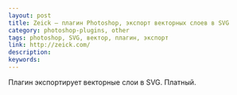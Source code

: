 ```yaml
---
layout: post
title: Zeick — плагин Photoshop, экспорт векторных слоев в SVG
category: photoshop-plugins, other
tags: photoshop, SVG, вектор, плагин, экспорт
link: http://zeick.com/
description:
keywords:
---
```


<p>Плагин экспортирует векторные слои в SVG. Платный.</p>
